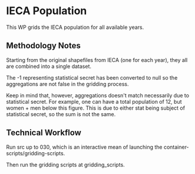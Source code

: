 # IECA Population

This WP grids the IECA population for all available years.



## Methodology Notes

Starting from the original shapefiles from IECA (one for each year),
they all are combined into a single dataset.

The -1 representing statistical secret has been converted to null so
the aggregations are not false in the gridding process.

Keep in mind that, however, aggregations doesn't match necessarily due
to statistical secret. For example, one can have a total population of
12, but women + men below this figure. This is due to either stat being
subject of statistical secret, so the sum is not the same.



## Technical Workflow

Run src up to 030, which is an interactive mean of launching the
container-scripts/gridding-scripts.

Then run the gridding scripts at gridding_scripts.
